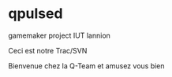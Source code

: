 # qpulsed
gamemaker project IUT lannion

Ceci est notre Trac/SVN

Bienvenue chez la Q-Team et amusez vous bien

